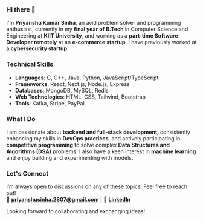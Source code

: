 ### Hi there 👋  
I'm **Priyanshu Kumar Sinha**, an avid problem solver and programming enthusiast, currently in my **final year of B.Tech** in Computer Science and Engineering at **KIIT University**, and working as a **part-time Software Developer remotely** at an **e-commerce startup**. I have previously worked at a **cybersecurity startup**.

### Technical Skills
- **Languages**: C, C++, Java, Python, JavaScript/TypeScript  
- **Frameworks**: React, Next.js, Node.js, Express  
- **Databases**: MongoDB, MySQL, Redis  
- **Web Technologies**: HTML, CSS, Tailwind, Bootstrap  
- **Tools**: Kafka, Stripe, PayPal  

### What I Do
I am passionate about **backend and full-stack development**, consistently enhancing my skills in **DevOps practices**, and actively participating in **competitive programming** to solve complex **Data Structures and Algorithms (DSA)** problems. I also have a keen interest in **machine learning** and enjoy building and experimenting with models.

### Let's Connect
I’m always open to discussions on any of these topics. Feel free to reach out!  
📧 **[priyanshusinha.2807@gmail.com](mailto:priyanshusinha.2807@gmail.com)** | 🔗 **[LinkedIn](https://www.linkedin.com/in/priyanshusina11/)**  

Looking forward to collaborating and exchanging ideas!
